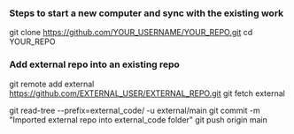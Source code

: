 ### Steps to start a new computer and sync with the existing work
git clone https://github.com/YOUR_USERNAME/YOUR_REPO.git
cd YOUR_REPO

### Add external repo into an existing repo
git remote add external https://github.com/EXTERNAL_USER/EXTERNAL_REPO.git
git fetch external

git read-tree --prefix=external_code/ -u external/main
git commit -m "Imported external repo into external_code folder"
git push origin main
